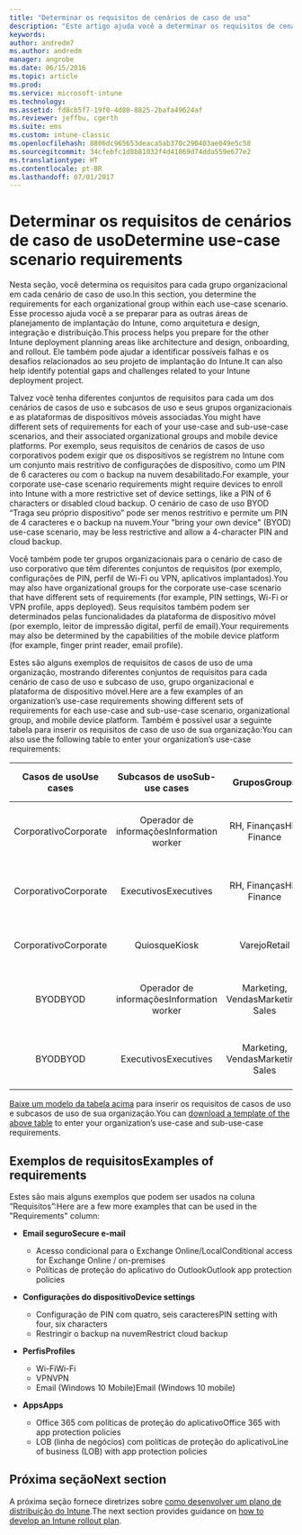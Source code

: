 ```yaml
---
title: "Determinar os requisitos de cenários de caso de uso"
description: "Este artigo ajuda você a determinar os requisitos de cenários de casos de uso e subcasos de uso do Intune para uma implementação somente em nuvem do Microsoft Intune."
keywords: 
author: andredm7
ms.author: andredm
manager: angrobe
ms.date: 06/15/2016
ms.topic: article
ms.prod: 
ms.service: microsoft-intune
ms.technology: 
ms.assetid: fd8cb5f7-19f0-4d80-8825-2bafa49624af
ms.reviewer: jeffbu, cgerth
ms.suite: ems
ms.custom: intune-classic
ms.openlocfilehash: 8806dc965653deaca5ab370c290403ae049e5c58
ms.sourcegitcommit: 34cfebfc1d8b81032f4d41869d74dda559e677e2
ms.translationtype: HT
ms.contentlocale: pt-BR
ms.lasthandoff: 07/01/2017
---
```

# <span data-ttu-id="813f9-103">Determinar os requisitos de cenários de caso de uso</span><span class="sxs-lookup"><span data-stu-id="813f9-103">Determine use-case scenario requirements</span></span>
<a id="determine-use-case-scenario-requirements" class="xliff"></a>

<span data-ttu-id="813f9-104">Nesta seção, você determina os requisitos para cada grupo organizacional em cada cenário de caso de uso.</span><span class="sxs-lookup"><span data-stu-id="813f9-104">In this section, you determine the requirements for each organizational group within each use-case scenario.</span></span> <span data-ttu-id="813f9-105">Esse processo ajuda você a se preparar para as outras áreas de planejamento de implantação do Intune, como arquitetura e design, integração e distribuição.</span><span class="sxs-lookup"><span data-stu-id="813f9-105">This process helps you prepare for the other Intune deployment planning areas like architecture and design, onboarding, and rollout.</span></span> <span data-ttu-id="813f9-106">Ele também pode ajudar a identificar possíveis falhas e os desafios relacionados ao seu projeto de implantação do Intune.</span><span class="sxs-lookup"><span data-stu-id="813f9-106">It can also help identify potential gaps and challenges related to your Intune deployment project.</span></span>

<span data-ttu-id="813f9-107">Talvez você tenha diferentes conjuntos de requisitos para cada um dos cenários de casos de uso e subcasos de uso e seus grupos organizacionais e as plataformas de dispositivos móveis associadas.</span><span class="sxs-lookup"><span data-stu-id="813f9-107">You might have different sets of requirements for each of your use-case and sub-use-case scenarios, and their associated organizational groups and mobile device platforms.</span></span> <span data-ttu-id="813f9-108">Por exemplo, seus requisitos de cenários de casos de uso corporativos podem exigir que os dispositivos se registrem no Intune com um conjunto mais restritivo de configurações de dispositivo, como um PIN de 6 caracteres ou com o backup na nuvem desabilitado.</span><span class="sxs-lookup"><span data-stu-id="813f9-108">For example, your corporate use-case scenario requirements might require devices to enroll into Intune with a more restrictive set of device settings, like a PIN of 6 characters or disabled cloud backup.</span></span> <span data-ttu-id="813f9-109">O cenário de caso de uso BYOD “Traga seu próprio dispositivo” pode ser menos restritivo e permite um PIN de 4 caracteres e o backup na nuvem.</span><span class="sxs-lookup"><span data-stu-id="813f9-109">Your "bring your own device" (BYOD) use-case scenario, may be less restrictive and allow a 4-character PIN and cloud backup.</span></span>

<span data-ttu-id="813f9-110">Você também pode ter grupos organizacionais para o cenário de caso de uso corporativo que têm diferentes conjuntos de requisitos (por exemplo, configurações de PIN, perfil de Wi-Fi ou VPN, aplicativos implantados).</span><span class="sxs-lookup"><span data-stu-id="813f9-110">You may also have organizational groups for the corporate use-case scenario that have different sets of requirements (for example, PIN settings, Wi-Fi or VPN profile, apps deployed).</span></span> <span data-ttu-id="813f9-111">Seus requisitos também podem ser determinados pelas funcionalidades da plataforma de dispositivo móvel (por exemplo, leitor de impressão digital, perfil de email).</span><span class="sxs-lookup"><span data-stu-id="813f9-111">Your requirements may also be determined by the capabilities of the mobile device platform (for example, finger print reader, email profile).</span></span>

<span data-ttu-id="813f9-112">Estes são alguns exemplos de requisitos de casos de uso de uma organização, mostrando diferentes conjuntos de requisitos para cada cenário de caso de uso e subcaso de uso, grupo organizacional e plataforma de dispositivo móvel.</span><span class="sxs-lookup"><span data-stu-id="813f9-112">Here are a few examples of an organization’s use-case requirements showing different sets of requirements for each use-case and sub-use-case scenario, organizational group, and mobile device platform.</span></span> <span data-ttu-id="813f9-113">Também é possível usar a seguinte tabela para inserir os requisitos de caso de uso de sua organização:</span><span class="sxs-lookup"><span data-stu-id="813f9-113">You can also use the following table to enter your organization’s use-case requirements:</span></span>

| <span data-ttu-id="813f9-114">**Casos de uso**</span><span class="sxs-lookup"><span data-stu-id="813f9-114">**Use cases**</span></span> | <span data-ttu-id="813f9-115">**Subcasos de uso**</span><span class="sxs-lookup"><span data-stu-id="813f9-115">**Sub-use cases**</span></span> | <span data-ttu-id="813f9-116">**Grupos**</span><span class="sxs-lookup"><span data-stu-id="813f9-116">**Groups**</span></span> | <span data-ttu-id="813f9-117">**Plataformas de dispositivos**</span><span class="sxs-lookup"><span data-stu-id="813f9-117">**Device platforms**</span></span> | <span data-ttu-id="813f9-118">**Requirements**</span><span class="sxs-lookup"><span data-stu-id="813f9-118">**Requirements**</span></span> |
|:---:|:---:|:---:|:---:|:---:|
| <span data-ttu-id="813f9-119">Corporativo</span><span class="sxs-lookup"><span data-stu-id="813f9-119">Corporate</span></span> | <span data-ttu-id="813f9-120">Operador de informações</span><span class="sxs-lookup"><span data-stu-id="813f9-120">Information worker</span></span> | <span data-ttu-id="813f9-121">RH, Finanças</span><span class="sxs-lookup"><span data-stu-id="813f9-121">HR, Finance</span></span> | <span data-ttu-id="813f9-122">iOS</span><span class="sxs-lookup"><span data-stu-id="813f9-122">iOS</span></span> | <span data-ttu-id="813f9-123">Email seguro, configurações de dispositivo, perfis, aplicativos</span><span class="sxs-lookup"><span data-stu-id="813f9-123">Secure e-mail, device settings, profiles, apps</span></span> |                                                          
| <span data-ttu-id="813f9-124">Corporativo</span><span class="sxs-lookup"><span data-stu-id="813f9-124">Corporate</span></span> | <span data-ttu-id="813f9-125">Executivos</span><span class="sxs-lookup"><span data-stu-id="813f9-125">Executives</span></span> | <span data-ttu-id="813f9-126">RH, Finanças</span><span class="sxs-lookup"><span data-stu-id="813f9-126">HR, Finance</span></span> | <span data-ttu-id="813f9-127">iOS</span><span class="sxs-lookup"><span data-stu-id="813f9-127">iOS</span></span> | <span data-ttu-id="813f9-128">Email seguro, configurações de dispositivo, perfis, aplicativos</span><span class="sxs-lookup"><span data-stu-id="813f9-128">Secure e-mail, device settings, profiles, apps</span></span> |                                                         
| <span data-ttu-id="813f9-129">Corporativo</span><span class="sxs-lookup"><span data-stu-id="813f9-129">Corporate</span></span> | <span data-ttu-id="813f9-130">Quiosque</span><span class="sxs-lookup"><span data-stu-id="813f9-130">Kiosk</span></span> | <span data-ttu-id="813f9-131">Varejo</span><span class="sxs-lookup"><span data-stu-id="813f9-131">Retail</span></span> | <span data-ttu-id="813f9-132">Android</span><span class="sxs-lookup"><span data-stu-id="813f9-132">Android</span></span> | <span data-ttu-id="813f9-133">Configurações de dispositivo, perfis, aplicativos</span><span class="sxs-lookup"><span data-stu-id="813f9-133">Device settings, profiles, apps</span></span> |
| <span data-ttu-id="813f9-134">BYOD</span><span class="sxs-lookup"><span data-stu-id="813f9-134">BYOD</span></span> | <span data-ttu-id="813f9-135">Operador de informações</span><span class="sxs-lookup"><span data-stu-id="813f9-135">Information worker</span></span> | <span data-ttu-id="813f9-136">Marketing, Vendas</span><span class="sxs-lookup"><span data-stu-id="813f9-136">Marketing, Sales</span></span> | <span data-ttu-id="813f9-137">iOS</span><span class="sxs-lookup"><span data-stu-id="813f9-137">iOS</span></span> | <span data-ttu-id="813f9-138">Email seguro, configurações de dispositivo, perfis, aplicativos</span><span class="sxs-lookup"><span data-stu-id="813f9-138">Secure e-mail, device settings, profiles, apps</span></span> |                                                         
| <span data-ttu-id="813f9-139">BYOD</span><span class="sxs-lookup"><span data-stu-id="813f9-139">BYOD</span></span> | <span data-ttu-id="813f9-140">Executivos</span><span class="sxs-lookup"><span data-stu-id="813f9-140">Executives</span></span> | <span data-ttu-id="813f9-141">Marketing, Vendas</span><span class="sxs-lookup"><span data-stu-id="813f9-141">Marketing, Sales</span></span> | <span data-ttu-id="813f9-142">iOS</span><span class="sxs-lookup"><span data-stu-id="813f9-142">iOS</span></span> | <span data-ttu-id="813f9-143">Email seguro, configurações de dispositivo, perfis, aplicativos</span><span class="sxs-lookup"><span data-stu-id="813f9-143">Secure e-mail, device settings, profiles, apps</span></span> |

<span data-ttu-id="813f9-144">[Baixe um modelo da tabela acima](https://gallery.technet.microsoft.com/Intune-deployment-planning-fae156c2?redir=0) para inserir os requisitos de casos de uso e subcasos de uso de sua organização.</span><span class="sxs-lookup"><span data-stu-id="813f9-144">You can [download a template of the above table](https://gallery.technet.microsoft.com/Intune-deployment-planning-fae156c2?redir=0) to enter your organization’s use-case and sub-use-case requirements.</span></span>


## <span data-ttu-id="813f9-145">Exemplos de requisitos</span><span class="sxs-lookup"><span data-stu-id="813f9-145">Examples of requirements</span></span>
<a id="examples-of-requirements" class="xliff"></a>

<span data-ttu-id="813f9-146">Estes são mais alguns exemplos que podem ser usados na coluna “Requisitos”:</span><span class="sxs-lookup"><span data-stu-id="813f9-146">Here are a few more examples that can be used in the "Requirements" column:</span></span>

- <span data-ttu-id="813f9-147">**Email seguro**</span><span class="sxs-lookup"><span data-stu-id="813f9-147">**Secure e-mail**</span></span>
    - <span data-ttu-id="813f9-148">Acesso condicional para o Exchange Online/Local</span><span class="sxs-lookup"><span data-stu-id="813f9-148">Conditional access for Exchange Online / on-premises</span></span>
    - <span data-ttu-id="813f9-149">Políticas de proteção do aplicativo do Outlook</span><span class="sxs-lookup"><span data-stu-id="813f9-149">Outlook app protection policies</span></span>

- <span data-ttu-id="813f9-150">**Configurações do dispositivo**</span><span class="sxs-lookup"><span data-stu-id="813f9-150">**Device settings**</span></span>
    - <span data-ttu-id="813f9-151">Configuração de PIN com quatro, seis caracteres</span><span class="sxs-lookup"><span data-stu-id="813f9-151">PIN setting with four, six characters</span></span>
    - <span data-ttu-id="813f9-152">Restringir o backup na nuvem</span><span class="sxs-lookup"><span data-stu-id="813f9-152">Restrict cloud backup</span></span>

- <span data-ttu-id="813f9-153">**Perfis**</span><span class="sxs-lookup"><span data-stu-id="813f9-153">**Profiles**</span></span>
    - <span data-ttu-id="813f9-154">Wi-Fi</span><span class="sxs-lookup"><span data-stu-id="813f9-154">Wi-Fi</span></span>
    - <span data-ttu-id="813f9-155">VPN</span><span class="sxs-lookup"><span data-stu-id="813f9-155">VPN</span></span>
    - <span data-ttu-id="813f9-156">Email (Windows 10 Mobile)</span><span class="sxs-lookup"><span data-stu-id="813f9-156">Email (Windows 10 mobile)</span></span>

- <span data-ttu-id="813f9-157">**Apps**</span><span class="sxs-lookup"><span data-stu-id="813f9-157">**Apps**</span></span>
    - <span data-ttu-id="813f9-158">Office 365 com políticas de proteção do aplicativo</span><span class="sxs-lookup"><span data-stu-id="813f9-158">Office 365 with app protection policies</span></span>
    - <span data-ttu-id="813f9-159">LOB (linha de negócios) com políticas de proteção do aplicativo</span><span class="sxs-lookup"><span data-stu-id="813f9-159">Line of business (LOB) with app protection policies</span></span>

## <span data-ttu-id="813f9-160">Próxima seção</span><span class="sxs-lookup"><span data-stu-id="813f9-160">Next section</span></span>
<a id="next-section" class="xliff"></a>

<span data-ttu-id="813f9-161">A próxima seção fornece diretrizes sobre [como desenvolver um plano de distribuição do Intune](planning-guide-rollout-plan.md).</span><span class="sxs-lookup"><span data-stu-id="813f9-161">The next section provides guidance on [how to develop an Intune rollout plan](planning-guide-rollout-plan.md).</span></span>
